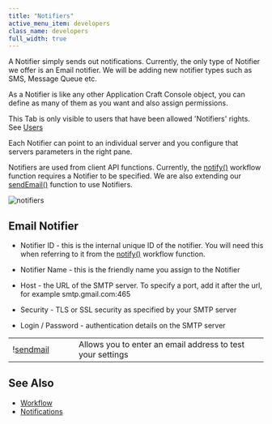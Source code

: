 ```yaml
---
title: "Notifiers"
active_menu_item: developers
class_name: developers
full_width: true
---
```



A Notifier simply sends out notifications. Currently, the only type of Notifier we offer is an Email notifier. We will be adding new notifier types such as SMS, Message Queue etc.

As a Notifier is like any other Application Craft Console object, you can define as many of them as you want and also assign permissions.

This Tab is only visible to users that have been allowed 'Notifiers' rights. See [Users](/developers/user-guide/product-guide/the-console/console-tabs/more/users-groups/users)

Each Notifier can point to an individual server and you configure that servers parameters in the right pane.

Notifiers are used from client API functions. Currently, the [notify()](/developers/user-guide/scripting-apis/client-api/workflow-functions/notify) workflow function requires a Notifier to be specified. We are also extending our [sendEmail()](sendemail.htm) function to use Notifiers.

![notifiers](/img/docs/notifiers.zoom63.png)

## Email Notifier

 - Notifier ID - this is the internal unique ID of the notifier. You will need this when referring to it from the [notify()](/developers/user-guide/scripting-apis/client-api/workflow-functions/notify) workflow function.

 - Notifier Name - this is the friendly name you assign to the Notifier

 - Host - the URL of the SMTP server. To specify a port, add it after the url, for example smtp.gmail.com:465

 - Security - TLS or SSL security as specified by your SMTP server

 - Login / Password - authentication details on the SMTP server

<table>
<tr>
<td width="96">
  !<a href="/img/docs/sendmail.png">sendmail</a>

</td>
<td width="20">
</td>
<td width="550">
Allows you to enter an email address to test your settings

</td>
</tr>
</table>

## See Also

 - [Workflow](/developers/user-guide/product-guide/advanced-features/workflow/)
 - [Notifications](/developers/user-guide/product-guide/account-management/notifications)

